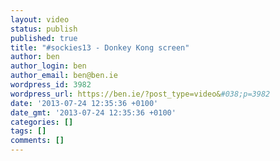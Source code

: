 ```yaml
---
layout: video
status: publish
published: true
title: "#sockies13 - Donkey Kong screen"
author: ben
author_login: ben
author_email: ben@ben.ie
wordpress_id: 3982
wordpress_url: https://ben.ie/?post_type=video&#038;p=3982
date: '2013-07-24 12:35:36 +0100'
date_gmt: '2013-07-24 12:35:36 +0100'
categories: []
tags: []
comments: []
---
```


